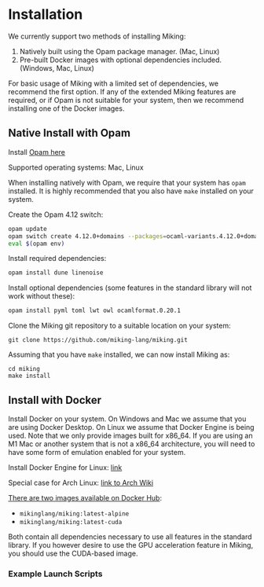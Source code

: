 # Installation

We currently support two methods of installing Miking:

 1. Natively built using the Opam package manager. (Mac, Linux)
 2. Pre-built Docker images with optional dependencies included. (Windows, Mac, Linux)

For basic usage of Miking with a limited set of dependencies, we recommend the
first option. If any of the extended Miking features are required, or if Opam
is not suitable for your system, then we recommend installing one of the Docker
images.

## Native Install with Opam

Install [Opam here](https://opam.ocaml.org/doc/Install.html)

Supported operating systems: Mac, Linux

When installing natively with Opam, we require that your system has `opam`
installed. It is highly recommended that you also have `make` installed on your
system.

Create the Opam 4.12 switch:

```sh
opam update
opam switch create 4.12.0+domains --packages=ocaml-variants.4.12.0+domains --repositories=multicore=git+https://github.com/ocaml-multicore/multicore-opam.git,default
eval $(opam env)
```

Install required dependencies:

```sh
opam install dune linenoise
```

Install optional dependencies (some features in the standard library will not
work without these):

```sh
opam install pyml toml lwt owl ocamlformat.0.20.1
```

Clone the Miking git repository to a suitable location on your system:

```
git clone https://github.com/miking-lang/miking.git
```

Assuming that you have `make` installed, we can now install Miking as:

```
cd miking
make install
```

## Install with Docker

Install Docker on your system. On Windows and Mac we assume that you are using
Docker Desktop. On Linux we assume that Docker Engine is being used. Note that
we only provide images built for x86_64. If you are using an M1 Mac or another
system that is not a x86_64 architecture, you will need to have some form of
emulation enabled for your system.

Install Docker Engine for Linux: [link](https://docs.docker.com/engine/install/)

Special case for Arch Linux: [link to Arch Wiki](https://wiki.archlinux.org/title/Docker)

[There are two images available on Docker Hub](https://hub.docker.com/r/mikinglang/miking):

 * `mikinglang/miking:latest-alpine`
 * `mikinglang/miking:latest-cuda`

Both contain all dependencies necessary to use all features in the standard
library. If you however desire to use the GPU acceleration feature in Miking,
you should use the CUDA-based image.

### Example Launch Scripts

